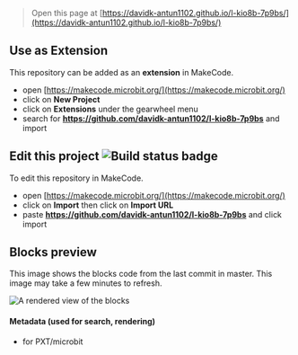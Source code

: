 
> Open this page at [https://davidk-antun1102.github.io/l-kio8b-7p9bs/](https://davidk-antun1102.github.io/l-kio8b-7p9bs/)

## Use as Extension

This repository can be added as an **extension** in MakeCode.

* open [https://makecode.microbit.org/](https://makecode.microbit.org/)
* click on **New Project**
* click on **Extensions** under the gearwheel menu
* search for **https://github.com/davidk-antun1102/l-kio8b-7p9bs** and import

## Edit this project ![Build status badge](https://github.com/davidk-antun1102/l-kio8b-7p9bs/workflows/MakeCode/badge.svg)

To edit this repository in MakeCode.

* open [https://makecode.microbit.org/](https://makecode.microbit.org/)
* click on **Import** then click on **Import URL**
* paste **https://github.com/davidk-antun1102/l-kio8b-7p9bs** and click import

## Blocks preview

This image shows the blocks code from the last commit in master.
This image may take a few minutes to refresh.

![A rendered view of the blocks](https://github.com/davidk-antun1102/l-kio8b-7p9bs/raw/master/.github/makecode/blocks.png)

#### Metadata (used for search, rendering)

* for PXT/microbit
<script src="https://makecode.com/gh-pages-embed.js"></script><script>makeCodeRender("{{ site.makecode.home_url }}", "{{ site.github.owner_name }}/{{ site.github.repository_name }}");</script>
